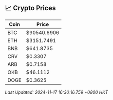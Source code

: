 ## 📈 Crypto Prices

| Coin | Price |
| ---- | ----- |
| BTC | $90540.6906 |
| ETH | $3151.7491 |
| BNB | $641.8735 |
| CRV | $0.3307 |
| ARB | $0.7158 |
| OKB | $46.1112 |
| DOGE | $0.3625 |

_Last Updated: 2024-11-17 16:30:16.759 +0800 HKT_